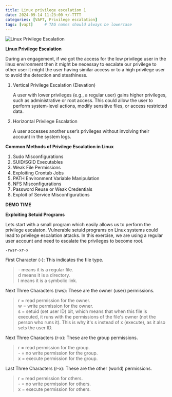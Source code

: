 ```yaml
---
title: Linux privilege escalation 1
date: 2024-09-14 11:23:00 +/-TTTT
categories: [VAPT, Privilege escalation]
tags: [vapt]     # TAG names should always be lowercase
---  
```


![Linux Privilege Escalation](https://drive.google.com/thumbnail?id=1nIMK1FDAXIWsP9plB_pYse_LMZOFul7Q&sz=w500)  


**Linux Privilege Escalation**  

During an engagement, if we got the access for the low privilege user in the linux environment then it might be necessay to escalate our privilege to other user it might the user having similar access or to a high privilege user to avoid the detection and steathiness.  

1. Vertical Privilege Escalation (Elevation)
   
   A user with lower privileges (e.g., a regular user) gains higher privileges, such as administrative or root access.
   This could allow the user to perform system-level actions, modify sensitive files, or access restricted data.

2. Horizontal Privilege Escalation
   
   A user accesses another user’s privileges without involving their account in the system logs.


**Common Methods of Privilege Escalation in Linux**  

1. Sudo Misconfigurations    
2. SUID/SGID Executables  
3. Weak File Permissions  
4. Exploiting Crontab Jobs  
5. PATH Environment Variable Manipulation  
6. NFS Misconfigurations  
7. Password Reuse or Weak Credentials  
8. Exploit of Service Misconfigurations  

**DEMO TIME**  

**Exploiting Setuid Programs**  

Lets start with a small program which easily allows us to perform the privilege escalaton.  Vulnerable setuid programs on Linux systems could lead to privilege escalation attacks. In this exercise, we are using a regular user account and need to escalate the privileges to become root.   

`-rwsr-xr-x`  

First Character (-): This indicates the file type.  
 
> \- means it is a regular file.  
> d means it is a directory.  
> l means it is a symbolic link.  

Next Three Characters (rws): These are the owner (user) permissions.    

> r = read permission for the owner.  
> w = write permission for the owner.  
> s = setuid (set user ID) bit, which means that when this file is executed, it runs with the permissions of the file's owner (not the person who runs it). This is why it's s instead of x (execute), as it also sets the user ID.  

Next Three Characters (r-x): These are the group permissions.    

> r = read permission for the group.  
> \- = no write permission for the group.  
> x = execute permission for the group.  

Last Three Characters (r-x): These are the other (world) permissions.  

> r = read permission for others.  
> \- = no write permission for others.  
> x = execute permission for others.  





